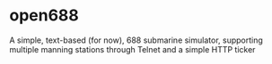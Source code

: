 open688
=======

A simple, text-based (for now), 688 submarine simulator, supporting multiple manning stations through Telnet and a simple HTTP ticker
